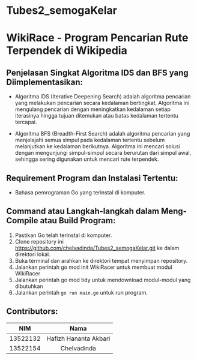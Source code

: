 # Tubes2_semogaKelar

# WikiRace - Program Pencarian Rute Terpendek di Wikipedia

## Penjelasan Singkat Algoritma IDS dan BFS yang Diimplementasikan:

- Algoritma IDS (Iterative Deepening Search) adalah algoritma pencarian yang melakukan pencarian secara kedalaman bertingkat. Algoritma ini mengulang pencarian dengan meningkatkan kedalaman setiap iterasinya hingga tujuan ditemukan atau batas kedalaman tertentu tercapai.
  
- Algoritma BFS (Breadth-First Search) adalah algoritma pencarian yang menjelajahi semua simpul pada kedalaman tertentu sebelum melanjutkan ke kedalaman berikutnya. Algoritma ini mencari solusi dengan mengunjungi simpul-simpul secara berurutan dari simpul awal, sehingga sering digunakan untuk mencari rute terpendek.

## Requirement Program dan Instalasi Tertentu:

- Bahasa pemrograman Go yang terinstal di komputer.

## Command atau Langkah-langkah dalam Meng-Compile atau Build Program:

1. Pastikan Go telah terinstal di komputer.
2. Clone repository ini https://github.com/chelvadinda/Tubes2_semogaKelar.git ke dalam direktori lokal.
3. Buka terminal dan arahkan ke direktori tempat menyimpan repository.
4. Jalankan perintah go mod init WikiRacer untuk membuat modul WikiRacer
5. Jalankan perintah go mod tidy untuk mendownload modul-modul yang dibutuhkan 
6. Jalankan perintah `go run main.go` untuk run program.

## Contributors:

| NIM | Nama |
| :---: | :---: |
| 13522132 | Hafizh Hananta Akbari |
| 13522154 | Chelvadinda |
